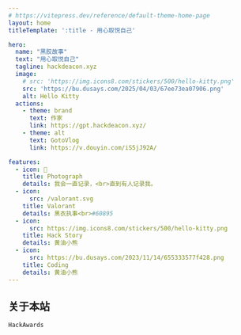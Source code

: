 ```yaml
---
# https://vitepress.dev/reference/default-theme-home-page
layout: home
titleTemplate: ':title - 用心取悦自己'

hero:
  name: "黑胶故事"
  text: "用心取悦自己"
  tagline: hackdeacon.xyz
  image: 
    # src: 'https://img.icons8.com/stickers/500/hello-kitty.png'
    src: 'https://bu.dusays.com/2025/04/03/67ee73ea07906.png'
    alt: Hello Kitty
  actions:
    - theme: brand
      text: 作家
      link: https://gpt.hackdeacon.xyz/
    - theme: alt
      text: GotoVlog
      link: https://v.douyin.com/iS5jJ92A/

features:
  - icon: 📸
    title: Photograph
    details: 我会一直记录，<br>直到有人记录我。
  - icon:
      src: /valorant.svg
    title: Valorant
    details: 黑衣执事<br>#60895
  - icon:
      src: https://img.icons8.com/stickers/500/hello-kitty.png
    title: Hack Story
    details: 黄油小熊
  - icon:
      src: https://bu.dusays.com/2023/11/14/655333577f428.png
    title: Coding
    details: 黄油小熊
---
```


## 关于本站

```
HackAwards
```
